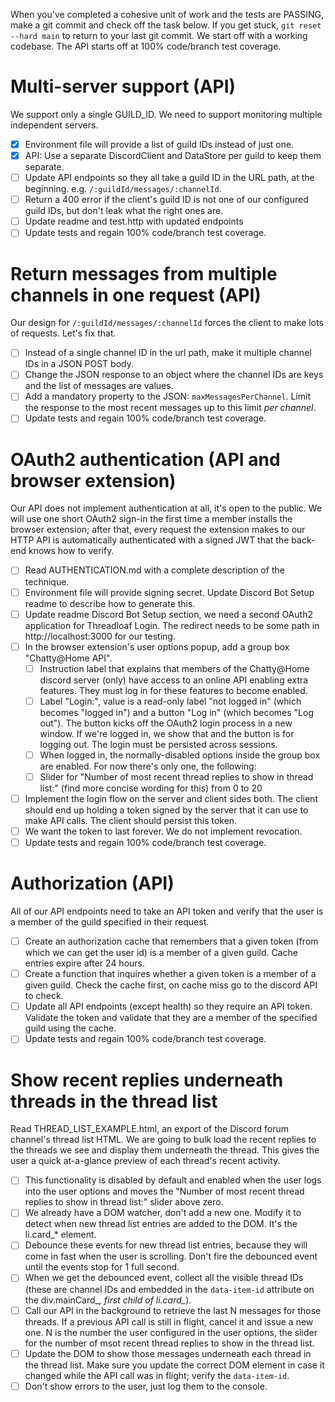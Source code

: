 When you've completed a cohesive unit of work and the tests are PASSING, make a git commit and check off the task below. If you get stuck, `git reset --hard main` to return to your last git commit. We start off with a working codebase. The API starts off at 100% code/branch test coverage.

# Multi-server support (API)
We support only a single GUILD_ID. We need to support monitoring multiple independent servers.

- [X] Environment file will provide a list of guild IDs instead of just one.
- [X] API: Use a separate DiscordClient and DataStore per guild to keep them separate.
- [ ] Update API endpoints so they all take a guild ID in the URL path, at the beginning. e.g. `/:guildId/messages/:channelId`.
- [ ] Return a 400 error if the client's guild ID is not one of our configured guild IDs, but don't leak what the right ones are.
- [ ] Update readme and test.http with updated endpoints
- [ ] Update tests and regain 100% code/branch test coverage.

# Return messages from multiple channels in one request (API)
Our design for `/:guildId/messages/:channelId` forces the client to make lots of requests. Let's fix that.

- [ ] Instead of a single channel ID in the url path, make it multiple channel IDs in a JSON POST body.
- [ ] Change the JSON response to an object where the channel IDs are keys and the list of messages are values.
- [ ] Add a mandatory property to the JSON: `maxMessagesPerChannel`. Limit the response to the most recent messages up to this limit *per channel*.
- [ ] Update tests and regain 100% code/branch test coverage.

# OAuth2 authentication (API and browser extension)
Our API does not implement authentication at all, it's open to the public.
We will use one short OAuth2 sign-in the first time a member installs the browser extension; after that, every request the extension makes to our HTTP API is automatically authenticated with a signed JWT that the  back-end knows how to verify.

- [ ] Read AUTHENTICATION.md with a complete description of the technique.
- [ ] Environment file will provide signing secret. Update Discord Bot Setup readme to describe how to generate this.
- [ ] Update readme Discord Bot Setup section, we need a second OAuth2 application for Threadloaf Login. The redirect needs to be some path in http://localhost:3000 for our testing.
- [ ] In the browser extension's user options popup, add a group box "Chatty@Home API".
    - [ ] Instruction label that explains that members of the Chatty@Home discord server (only) have access to an online API enabling extra features. They must log in for these features to become enabled.
    - [ ] Label "Login:", value is a read-only label "not logged in" (which becomes "logged in") and a 
    button "Log in" (which becomes "Log out"). The button kicks off the OAuth2 login process in a new window. If we're logged in, we show that and the button is for logging out. The login must be persisted across sessions.
    - [ ] When logged in, the normally-disabled options inside the group box are enabled. For now there's only one, the following:
    - [ ] Slider for "Number of most recent thread replies to show in thread list:" (find more concise wording for this) from 0 to 20
- [ ] Implement the login flow on the server and client sides both. The client should end up holding a token signed by the server that it can use to make API calls. The client should persist this token.
- [ ] We want the token to last forever. We do not implement revocation.
- [ ] Update tests and regain 100% code/branch test coverage.

# Authorization (API)
All of our API endpoints need to take an API token and verify that the user is a member of the guild specified in their request.

- [ ] Create an authorization cache that remembers that a given token (from which we can get the user id) is a member of a given guild. Cache entries expire after 24 hours.
- [ ] Create a function that inquires whether a given token is a member of a given guild. Check the cache first, on cache miss go to the discord API to check.
- [ ] Update all API endpoints (except health) so they require an API token. Validate the token and validate that they are a member of the specified guild using the cache.
- [ ] Update tests and regain 100% code/branch test coverage.

# Show recent replies underneath threads in the thread list
Read THREAD_LIST_EXAMPLE.html, an export of the Discord forum channel's thread list HTML.
We are going to bulk load the recent replies to the threads we see and display them underneath the thread.
This gives the user a quick at-a-glance preview of each thread's recent activity.

- [ ] This functionality is disabled by default and enabled when the user logs into the user options and moves the "Number of most recent thread replies to show in thread list:" slider above zero.
- [ ] We already have a DOM watcher, don't add a new one. Modify it to detect when new thread list entries are added to the DOM. It's the li.card_* element.
- [ ] Debounce these events for new thread list entries, because they will come in fast when the user is scrolling. Don't fire the debounced event until the events stop for 1 full second.
- [ ] When we get the debounced event, collect all the visible thread IDs (these are channel IDs and embedded in the `data-item-id` attribute on the div.mainCard_*, first child of li.card_*).
- [ ] Call our API in the background to retrieve the last N messages for those threads. If a previous API call is still in flight, cancel it and issue a new one. N is the number the user configured in the user options, the slider for the number of msot recent thread replies to show in the thread list.
- [ ] Update the DOM to show those messages underneath each thread in the thread list. Make sure you update the correct DOM element in case it changed while the API call was in flight; verify the `data-item-id`.
- [ ] Don't show errors to the user, just log them to the console.
